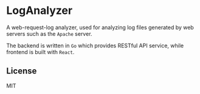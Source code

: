 # LogAnalyzer

A web-request-log analyzer, used for analyzing log files generated by web servers such as the `Apache` server.

The backend is written in `Go` which provides RESTful API service, while frontend is built with `React`.

## License

MIT
